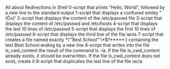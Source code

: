 All about Redirections in Shell
0-script that prints “Hello, World”, followed by a new line to the standard output
1-script that displays a confused smiley "(Ôo)'
2-script that displays the content of the /etc/passwd file
3-script that displays the content of /etc/passwd and /etc/hosts
4-script that displays the last 10 lines of /etc/passwd
5-script that displays the first 10 lines of /etc/passwd
6-script that displays the third line of the file iacta
7-script that creates a file named exactly \*\\'"Best School"\'\\*$\?\*\*\*\*\*:) containing the text Best School ending by a new line
8-script that writes into the file ls_cwd_content the result of the command ls -la. If the file ls_cwd_content already exists, it should be overwritten. If the file ls_cwd_content does not exist, create it
9-script that duplicates the last line of the file iacta
